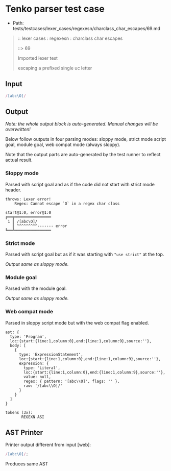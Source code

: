 # Tenko parser test case

- Path: tests/testcases/lexer_cases/regexesn/charclass_char_escapes/69.md

> :: lexer cases : regexesn : charclass char escapes
>
> ::> 69
>
> Imported lexer test
>
> escaping a prefixed single uc letter


## Input

`````js
/[abc\O]/
`````

## Output

_Note: the whole output block is auto-generated. Manual changes will be overwritten!_

Below follow outputs in four parsing modes: sloppy mode, strict mode script goal, module goal, web compat mode (always sloppy).

Note that the output parts are auto-generated by the test runner to reflect actual result.

### Sloppy mode

Parsed with script goal and as if the code did not start with strict mode header.

`````
throws: Lexer error!
    Regex: Cannot escape `O` in a regex char class

start@1:0, error@1:0
╔══╦════════════════
 1 ║ /[abc\O]/
   ║ ^^^^^^^^^------- error
╚══╩════════════════

`````

### Strict mode

Parsed with script goal but as if it was starting with `"use strict"` at the top.

_Output same as sloppy mode._

### Module goal

Parsed with the module goal.

_Output same as sloppy mode._

### Web compat mode

Parsed in sloppy script mode but with the web compat flag enabled.

`````
ast: {
  type: 'Program',
  loc:{start:{line:1,column:0},end:{line:1,column:9},source:''},
  body: [
    {
      type: 'ExpressionStatement',
      loc:{start:{line:1,column:0},end:{line:1,column:9},source:''},
      expression: {
        type: 'Literal',
        loc:{start:{line:1,column:0},end:{line:1,column:9},source:''},
        value: null,
        regex: { pattern: '[abc\\O]', flags: '' },
        raw: '/[abc\\O]/'
      }
    }
  ]
}

tokens (3x):
       REGEXN ASI
`````


## AST Printer

Printer output different from input [web]:

````js
/[abc\O]/;
````

Produces same AST
